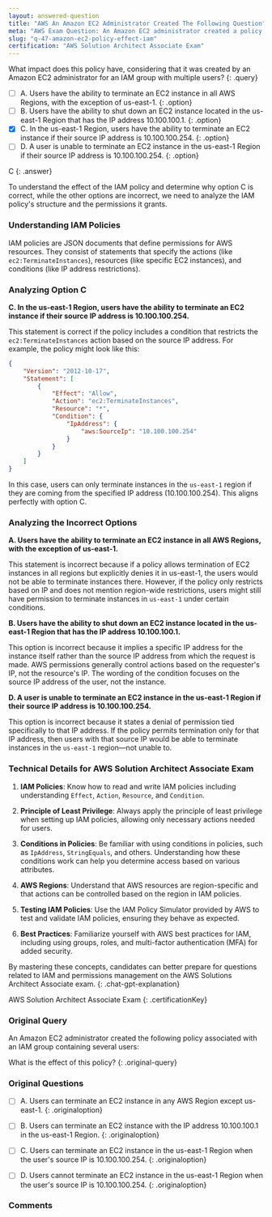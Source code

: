 ```yaml
---
layout: answered-question
title: "AWS An Amazon EC2 Administrator Created The Following Question"
meta: "AWS Exam Question: An Amazon EC2 administrator created a policy for an IAM group. What is the effect of this policy? Find the answer. Technologies: IAM, EC2."
slug: "q-47-amazon-ec2-policy-effect-iam"
certification: "AWS Solution Architect Associate Exam"
---
```



 What impact does this policy have, considering that it was created by an Amazon EC2 administrator for an IAM group with multiple users?
{: .query}

- [ ] A. Users have the ability to terminate an EC2 instance in all AWS Regions, with the exception of us-east-1.
{: .option}
- [ ] B. Users have the ability to shut down an EC2 instance located in the us-east-1 Region that has the IP address 10.100.100.1.
{: .option}
- [x] C. In the us-east-1 Region, users have the ability to terminate an EC2 instance if their source IP address is 10.100.100.254.
{: .option}
- [ ] D. A user is unable to terminate an EC2 instance in the us-east-1 Region if their source IP address is 10.100.100.254.
{: .option}

C
{: .answer}

To understand the effect of the IAM policy and determine why option C is correct, while the other options are incorrect, we need to analyze the IAM policy's structure and the permissions it grants. 

### Understanding IAM Policies

IAM policies are JSON documents that define permissions for AWS resources. They consist of statements that specify the actions (like `ec2:TerminateInstances`), resources (like specific EC2 instances), and conditions (like IP address restrictions).

### Analyzing Option C

**C. In the us-east-1 Region, users have the ability to terminate an EC2 instance if their source IP address is 10.100.100.254.**

This statement is correct if the policy includes a condition that restricts the `ec2:TerminateInstances` action based on the source IP address. For example, the policy might look like this:

```json
{
    "Version": "2012-10-17",
    "Statement": [
        {
            "Effect": "Allow",
            "Action": "ec2:TerminateInstances",
            "Resource": "*",
            "Condition": {
                "IpAddress": {
                    "aws:SourceIp": "10.100.100.254"
                }
            }
        }
    ]
}
```

In this case, users can only terminate instances in the `us-east-1` region if they are coming from the specified IP address (10.100.100.254). This aligns perfectly with option C.

### Analyzing the Incorrect Options

**A. Users have the ability to terminate an EC2 instance in all AWS Regions, with the exception of us-east-1.**

This statement is incorrect because if a policy allows termination of EC2 instances in all regions but explicitly denies it in us-east-1, the users would not be able to terminate instances there. However, if the policy only restricts based on IP and does not mention region-wide restrictions, users might still have permission to terminate instances in `us-east-1` under certain conditions.

**B. Users have the ability to shut down an EC2 instance located in the us-east-1 Region that has the IP address 10.100.100.1.**

This option is incorrect because it implies a specific IP address for the instance itself rather than the source IP address from which the request is made. AWS permissions generally control actions based on the requester's IP, not the resource's IP. The wording of the condition focuses on the source IP address of the user, not the instance.

**D. A user is unable to terminate an EC2 instance in the us-east-1 Region if their source IP address is 10.100.100.254.**

This option is incorrect because it states a denial of permission tied specifically to that IP address. If the policy permits termination only for that IP address, then users with that source IP would be able to terminate instances in the `us-east-1` region—not unable to.

### Technical Details for AWS Solution Architect Associate Exam

1. **IAM Policies**: Know how to read and write IAM policies including understanding `Effect`, `Action`, `Resource`, and `Condition`.

2. **Principle of Least Privilege**: Always apply the principle of least privilege when setting up IAM policies, allowing only necessary actions needed for users.

3. **Conditions in Policies**: Be familiar with using conditions in policies, such as `IpAddress`, `StringEquals`, and others. Understanding how these conditions work can help you determine access based on various attributes.

4. **AWS Regions**: Understand that AWS resources are region-specific and that actions can be controlled based on the region in IAM policies.

5. **Testing IAM Policies**: Use the IAM Policy Simulator provided by AWS to test and validate IAM policies, ensuring they behave as expected.

6. **Best Practices**: Familiarize yourself with AWS best practices for IAM, including using groups, roles, and multi-factor authentication (MFA) for added security.

By mastering these concepts, candidates can better prepare for questions related to IAM and permissions management on the AWS Solutions Architect Associate exam.
{: .chat-gpt-explanation}

AWS Solution Architect Associate Exam
{: .certificationKey}

### Original Query

An Amazon EC2 administrator created the following policy associated with an IAM group containing several users:

What is the effect of this policy?
{: .original-query}

### Original Questions

- [ ] A. Users can terminate an EC2 instance in any AWS Region except us-east-1.
{: .originaloption}
- [ ] B. Users can terminate an EC2 instance with the IP address 10.100.100.1 in the us-east-1 Region.
{: .originaloption}
- [ ] C. Users can terminate an EC2 instance in the us-east-1 Region when the user's source IP is 10.100.100.254.
{: .originaloption}
- [ ] D. Users cannot terminate an EC2 instance in the us-east-1 Region when the user's source IP is 10.100.100.254.
{: .originaloption}


### Comments

